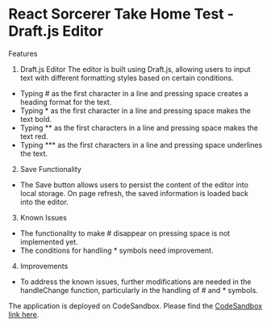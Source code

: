 # React Sorcerer Take Home Test - Draft.js Editor

Features

1. Draft.js Editor
   The editor is built using Draft.js, allowing users to input text with different formatting styles based on certain conditions.

- Typing # as the first character in a line and pressing space creates a heading format for the text.
- Typing \* as the first character in a line and pressing space makes the text bold.
- Typing \*\* as the first characters in a line and pressing space makes the text red.
- Typing \*\*\* as the first characters in a line and pressing space underlines the text.

2.  Save Functionality

- The Save button allows users to persist the content of the editor into local storage. On page refresh, the saved information is loaded back into the editor.

3. Known Issues

- The functionality to make # disappear on pressing space is not implemented yet.
- The conditions for handling \* symbols need improvement.

4. Improvements

- To address the known issues, further modifications are needed in the handleChange function, particularly in the handling of # and \* symbols.

The application is deployed on CodeSandbox. Please find the [CodeSandbox link here](https://codesandbox.io/p/github/bhagatpratik07/portel-assingment/master?layout=%257B%2522sidebarPanel%2522%253A%2522EXPLORER%2522%252C%2522rootPanelGroup%2522%253A%257B%2522direction%2522%253A%2522horizontal%2522%252C%2522contentType%2522%253A%2522UNKNOWN%2522%252C%2522type%2522%253A%2522PANEL_GROUP%2522%252C%2522id%2522%253A%2522ROOT_LAYOUT%2522%252C%2522panels%2522%253A%255B%257B%2522type%2522%253A%2522PANEL_GROUP%2522%252C%2522contentType%2522%253A%2522UNKNOWN%2522%252C%2522direction%2522%253A%2522vertical%2522%252C%2522id%2522%253A%2522clqce6bcc0006356hjvf6nkqx%2522%252C%2522sizes%2522%253A%255B70%252C30%255D%252C%2522panels%2522%253A%255B%257B%2522type%2522%253A%2522PANEL_GROUP%2522%252C%2522contentType%2522%253A%2522EDITOR%2522%252C%2522direction%2522%253A%2522horizontal%2522%252C%2522id%2522%253A%2522EDITOR%2522%252C%2522panels%2522%253A%255B%257B%2522type%2522%253A%2522PANEL%2522%252C%2522contentType%2522%253A%2522EDITOR%2522%252C%2522id%2522%253A%2522clqce6bcc0002356hy0e7bfra%2522%257D%255D%257D%252C%257B%2522type%2522%253A%2522PANEL_GROUP%2522%252C%2522contentType%2522%253A%2522SHELLS%2522%252C%2522direction%2522%253A%2522horizontal%2522%252C%2522id%2522%253A%2522SHELLS%2522%252C%2522panels%2522%253A%255B%257B%2522type%2522%253A%2522PANEL%2522%252C%2522contentType%2522%253A%2522SHELLS%2522%252C%2522id%2522%253A%2522clqce6bcc0004356hcrdrm4ma%2522%257D%255D%252C%2522sizes%2522%253A%255B100%255D%257D%255D%257D%252C%257B%2522type%2522%253A%2522PANEL_GROUP%2522%252C%2522contentType%2522%253A%2522DEVTOOLS%2522%252C%2522direction%2522%253A%2522vertical%2522%252C%2522id%2522%253A%2522DEVTOOLS%2522%252C%2522panels%2522%253A%255B%257B%2522type%2522%253A%2522PANEL%2522%252C%2522contentType%2522%253A%2522DEVTOOLS%2522%252C%2522id%2522%253A%2522clqce6bcc0005356hpet54h9u%2522%257D%255D%252C%2522sizes%2522%253A%255B100%255D%257D%255D%252C%2522sizes%2522%253A%255B50%252C50%255D%257D%252C%2522tabbedPanels%2522%253A%257B%2522clqce6bcc0002356hy0e7bfra%2522%253A%257B%2522id%2522%253A%2522clqce6bcc0002356hy0e7bfra%2522%252C%2522tabs%2522%253A%255B%257B%2522id%2522%253A%2522clqce6bcb0001356ht9c6k36v%2522%252C%2522mode%2522%253A%2522permanent%2522%252C%2522type%2522%253A%2522FILE%2522%252C%2522filepath%2522%253A%2522%252FREADME.md%2522%252C%2522state%2522%253A%2522IDLE%2522%257D%255D%252C%2522activeTabId%2522%253A%2522clqce6bcb0001356ht9c6k36v%2522%257D%252C%2522clqce6bcc0005356hpet54h9u%2522%253A%257B%2522id%2522%253A%2522clqce6bcc0005356hpet54h9u%2522%252C%2522activeTabId%2522%253A%2522clqcen9wt00qj356hqrsr6fhx%2522%252C%2522tabs%2522%253A%255B%257B%2522type%2522%253A%2522TASK_PORT%2522%252C%2522taskId%2522%253A%2522dev%2522%252C%2522port%2522%253A5173%252C%2522id%2522%253A%2522clqcen9wt00qj356hqrsr6fhx%2522%252C%2522mode%2522%253A%2522permanent%2522%252C%2522path%2522%253A%2522%252F%2522%257D%255D%257D%252C%2522clqce6bcc0004356hcrdrm4ma%2522%253A%257B%2522id%2522%253A%2522clqce6bcc0004356hcrdrm4ma%2522%252C%2522activeTabId%2522%253A%2522clqce6eba0057356hrp0ifef2%2522%252C%2522tabs%2522%253A%255B%257B%2522id%2522%253A%2522clqce6bcc0003356h0ftxswtp%2522%252C%2522mode%2522%253A%2522permanent%2522%252C%2522type%2522%253A%2522TERMINAL%2522%252C%2522shellId%2522%253A%2522clqce6edj000ueeg65l0w0dhx%2522%257D%252C%257B%2522type%2522%253A%2522TASK_LOG%2522%252C%2522taskId%2522%253A%2522dev%2522%252C%2522id%2522%253A%2522clqce6eba0057356hrp0ifef2%2522%252C%2522mode%2522%253A%2522permanent%2522%257D%252C%257B%2522type%2522%253A%2522TASK_LOG%2522%252C%2522taskId%2522%253A%2522CSB_RUN_OUTSIDE_CONTAINER%253D1%2520devcontainer%2520templates%2520apply%2520--template-id%2520%255C%2522ghcr.io%252Fdevcontainers%252Ftemplates%252Fjavascript-node%255C%2522%2520--template-args%2520%27%257B%257D%27%2520--features%2520%27%255B%255D%27%2522%252C%2522id%2522%253A%2522clqcek4tn00a7356hw0kwltzt%2522%252C%2522mode%2522%253A%2522permanent%2522%257D%255D%257D%257D%252C%2522showDevtools%2522%253Atrue%252C%2522showShells%2522%253Atrue%252C%2522showSidebar%2522%253Atrue%252C%2522sidebarPanelSize%2522%253A15%257D).
